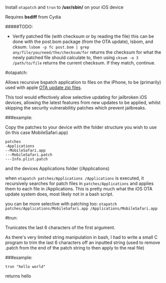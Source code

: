 Install ```otapatch``` and ```trun``` to **/usr/sbin/** on your iOS device

Requires **bsdiff** from Cydia

#####TODO:
 - Verify patched file (with checksum or by reading the file)
   this can be done with the post.bom package (from the OTA update), lsbom, and cksum.
   ```lsbom -p fc post.bom | grep any/file/you/need/the/checksum/for``` returns the checksum for what the newly patched file should calculate to, then using ```cksum -o 3 /path/to/file``` returns the current checksum. If they match, continue.


#otapatch:

Allows recursive bspatch application to files on the iPhone, to be (primarily) used with apple [OTA update zip files](http://theiphonewiki.com/wiki/OTA_Updates).

This tool would effectively allow selective updating for jailbroken iOS devices, allowing the latest features from new updates to be applied, whilst skipping the security vulnerabilitiy patches which prevent jailbreaks.

###example:

Copy the patches to your device with the folder structure you wish to use (in this case MobileSafari.app)

```
patches
-Applications
--MobileSafari.app
---MobileSafari.patch
---Info.plist.patch
```

and the devices Applications folder (/Applications)

when ```otapatch patches/Applications /Applications``` is executed, it recursively searches for patch files in ```patches/Applications``` and applies them to each file in /Applications.
This is pretty much what the iOS OTA update system does, most likely not in a bash script.

you can be more selective with patching too: ```otapatch patches/Applications/MobileSafari.app /Applications/MobileSafari.app```

#trun:


Trunicates the last 6 characters of the first argument.

As there's very limited string manipulation in bash, I had to write a small C program to trim the last 6 characters off an inputted string (used to remove .patch from the end of the patch string to then apply to the real file)

###example:

```trun "hello world"```

returns hello
